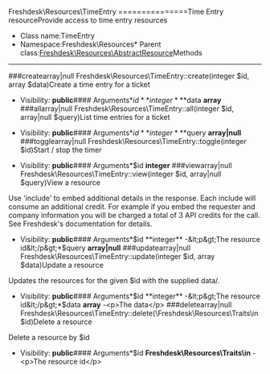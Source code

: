 Freshdesk\Resources\TimeEntry
===============Time Entry resourceProvide access to time entry resources
* Class name:TimeEntry
* Namespace:Freshdesk\Resources* Parent class:[Freshdesk\Resources\AbstractResource](Freshdesk-Resources-AbstractResource.md)Methods
-------
###createarray|null Freshdesk\Resources\TimeEntry::create(integer $id, array $data)Create a time entry for a ticket



* Visibility: **public**#### Arguments*$id **integer***$data **array**
###allarray|null Freshdesk\Resources\TimeEntry::all(integer $id, array|null $query)List time entries for a ticket



* Visibility: **public**#### Arguments*$id **integer***$query **array|null**
###togglearray|null Freshdesk\Resources\TimeEntry::toggle(integer $id)Start / stop the timer



* Visibility: **public**#### Arguments*$id **integer**
###viewarray|null Freshdesk\Resources\TimeEntry::view(integer $id, array|null $query)View a resource

Use 'include' to embed additional details in the response. Each include will consume an additional credit.
For example if you embed the requester and company information you will be charged a total of 3 API credits for the call.
See Freshdesk's documentation for details.

* Visibility: **public**#### Arguments*$id **integer** -&lt;p&gt;The resource id&lt;/p&gt;*$query **array|null**
###updatearray|null Freshdesk\Resources\TimeEntry::update(integer $id, array $data)Update a resource

Updates the resources for the given $id with the supplied data/.

* Visibility: **public**#### Arguments*$id **integer** -&lt;p&gt;The resource id&lt;/p&gt;*$data **array** -&lt;p&gt;The data&lt;/p&gt;
###deletearray|null Freshdesk\Resources\TimeEntry::delete(\Freshdesk\Resources\Traits\in $id)Delete a resource

Delete a resource by $id

* Visibility: **public**#### Arguments*$id **Freshdesk\Resources\Traits\in** -&lt;p&gt;The resource id&lt;/p&gt;
